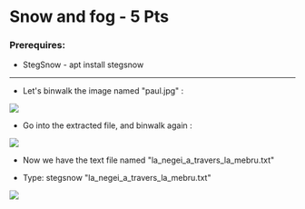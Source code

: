 # Snow and fog - 5 Pts

### Prerequires:

- <a>StegSnow - apt install stegsnow</a>

-----------------

- Let's binwalk the image named "paul.jpg" :

<img src="https://cdn.discordapp.com/attachments/804801385240723519/847903569905975306/unknown.png">

- Go into the extracted file, and binwalk again :

<img src="https://cdn.discordapp.com/attachments/804801385240723519/847904415829590026/unknown.png">

- Now we have the text file named "la_negei_a_travers_la_mebru.txt"

- Type: stegsnow "la_negei_a_travers_la_mebru.txt"

<img src="https://cdn.discordapp.com/attachments/804801385240723519/847905433447825429/unknown.png">
